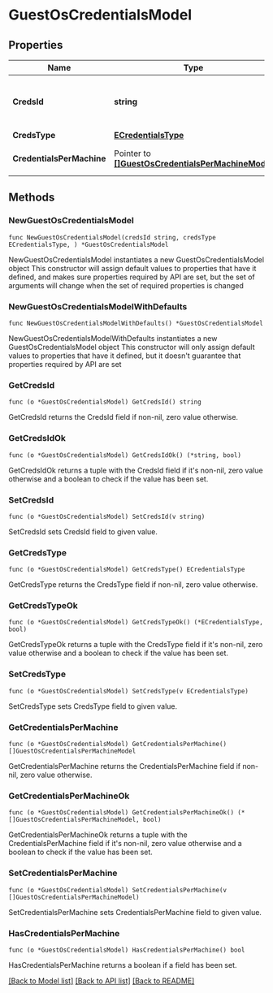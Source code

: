 # GuestOsCredentialsModel

## Properties

Name | Type | Description | Notes
------------ | ------------- | ------------- | -------------
**CredsId** | **string** | Credentials ID for Microsoft Windows VMs. | 
**CredsType** | [**ECredentialsType**](ECredentialsType.md) |  | 
**CredentialsPerMachine** | Pointer to [**[]GuestOsCredentialsPerMachineModel**](GuestOsCredentialsPerMachineModel.md) | Individual credentials for VMs. | [optional] 

## Methods

### NewGuestOsCredentialsModel

`func NewGuestOsCredentialsModel(credsId string, credsType ECredentialsType, ) *GuestOsCredentialsModel`

NewGuestOsCredentialsModel instantiates a new GuestOsCredentialsModel object
This constructor will assign default values to properties that have it defined,
and makes sure properties required by API are set, but the set of arguments
will change when the set of required properties is changed

### NewGuestOsCredentialsModelWithDefaults

`func NewGuestOsCredentialsModelWithDefaults() *GuestOsCredentialsModel`

NewGuestOsCredentialsModelWithDefaults instantiates a new GuestOsCredentialsModel object
This constructor will only assign default values to properties that have it defined,
but it doesn't guarantee that properties required by API are set

### GetCredsId

`func (o *GuestOsCredentialsModel) GetCredsId() string`

GetCredsId returns the CredsId field if non-nil, zero value otherwise.

### GetCredsIdOk

`func (o *GuestOsCredentialsModel) GetCredsIdOk() (*string, bool)`

GetCredsIdOk returns a tuple with the CredsId field if it's non-nil, zero value otherwise
and a boolean to check if the value has been set.

### SetCredsId

`func (o *GuestOsCredentialsModel) SetCredsId(v string)`

SetCredsId sets CredsId field to given value.


### GetCredsType

`func (o *GuestOsCredentialsModel) GetCredsType() ECredentialsType`

GetCredsType returns the CredsType field if non-nil, zero value otherwise.

### GetCredsTypeOk

`func (o *GuestOsCredentialsModel) GetCredsTypeOk() (*ECredentialsType, bool)`

GetCredsTypeOk returns a tuple with the CredsType field if it's non-nil, zero value otherwise
and a boolean to check if the value has been set.

### SetCredsType

`func (o *GuestOsCredentialsModel) SetCredsType(v ECredentialsType)`

SetCredsType sets CredsType field to given value.


### GetCredentialsPerMachine

`func (o *GuestOsCredentialsModel) GetCredentialsPerMachine() []GuestOsCredentialsPerMachineModel`

GetCredentialsPerMachine returns the CredentialsPerMachine field if non-nil, zero value otherwise.

### GetCredentialsPerMachineOk

`func (o *GuestOsCredentialsModel) GetCredentialsPerMachineOk() (*[]GuestOsCredentialsPerMachineModel, bool)`

GetCredentialsPerMachineOk returns a tuple with the CredentialsPerMachine field if it's non-nil, zero value otherwise
and a boolean to check if the value has been set.

### SetCredentialsPerMachine

`func (o *GuestOsCredentialsModel) SetCredentialsPerMachine(v []GuestOsCredentialsPerMachineModel)`

SetCredentialsPerMachine sets CredentialsPerMachine field to given value.

### HasCredentialsPerMachine

`func (o *GuestOsCredentialsModel) HasCredentialsPerMachine() bool`

HasCredentialsPerMachine returns a boolean if a field has been set.


[[Back to Model list]](../README.md#documentation-for-models) [[Back to API list]](../README.md#documentation-for-api-endpoints) [[Back to README]](../README.md)


